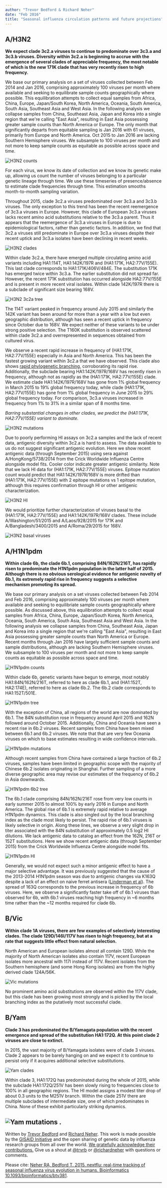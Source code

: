 ```yaml
---
author: "Trevor Bedford & Richard Neher"
date: "Feb 2016"
title: "Seasonal influenza circulation patterns and future projections"
---
```


## A/H3N2

**We expect clade 3c2.a viruses to continue to predominate over 3c3.a and 3c3.b viruses. Diversity within 3c2.a is beginning to accrue with the emergence of several clades of appreciable frequency, the most notable of which is the new 171K clade that has very recently risen to high frequency.**


We base our primary analysis on a set of viruses collected between Feb 2014 and Jan 2016, comprising approximately 100 viruses per month where available and seeking to equilibrate sample counts geographically where possible. This equilibration attempts to collect equal samples from Africa, China, Europe, Japan/South Korea, North America, Oceania, South America, South Asia, Southeast Asia and West Asia. In the following analysis we collapse samples from China, Southeast Asia, Japan and Korea into a single region that we're calling "East Asia", resulting in East Asia possessing greater sample counts than North America or Europe. The only month that significantly departs from equitable sampling is Jan 2016 with 61 viruses, primarily from Europe and North America. Oct 2015 to Jan 2016 are lacking Southern Hemisphere viruses. We subsample to 100 viruses per month and not more to keep sample counts as equitable as possible across space and time.


![H3N2 counts](./figures/figures_feb-2016_h3n2_counts.png)


For each virus, we know its date of collection and we know its genetic make up, allowing us count the number of viruses belonging to a particular genetic lineage through time. We use these timeseries of presence/absence to estimate clade frequencies through time. This estimation smooths month-to-month sampling variation.


Throughout 2015, clade 3c2.a viruses predominated over 3c3.a and 3c3.b viruses. The only exception to this trend has been the recent reemergence of 3c3.a viruses in Europe. However, this clade of European 3c3.a viruses lacks recent amino acid substitutions relative to the 3c3.a parent. Thus it appears that the reemergence of 3c3.a viruses in Europe is due to epidemiological factors, rather than genetic factors. In addition, we find that 3c2.a viruses still predominate in Europe over 3c3.a viruses despite their recent uptick and 3c3.a isolates have been declining in recent weeks.


![H3N2 clades](./figures/figures_feb-2016_h3n2_clades.png)

Within clade 3c2.a, there have emerged multiple circulating amino acid variants including HA1:114T, HA1:142K/197R and (HA1:171K, HA2:77V/155E). This last clade corresponds to HA1:171K/406V/484E. The substitution 171K has emerged twice within 3c3.a. The earlier substitution did not spread far. However, the recent 171K substitution has occurred alongside HA2:77V/155E and is present in more recent viral isolates. Within clade 142K/197R there is a subclade of significant size bearing 168V.


![H3N2 3c2a tree](./figures/figures_feb-2016_h3n2_3c2a_tree.png)


The 114T variant peaked in frequency around July 2015 and similarly the 142K variant has been around for more than a year with a low but even geographic distribution, although has seen a recent uptick in frequency since October due to 168V. We expect neither of these variants to be under strong positive selection. The T160K substitution is observed scattered within clade 3c2.a and overrepresented in sequences obtained from cultured virus.


We observe a recent rapid increase in frequency of (HA1:171K, HA2:77V/155E) especially in Asia and North America. This has been the fastest growing variant within 3c2.a that we have observed. This clade also shows [rapid phylogenetic branching](http://elifesciences.org/content/3/e03568v1/abstract), corroborating its rapid rise. Additionally, the subclade bearing HA1:142K/197R/168V has recently risen in frequency, although not as rapidly as the (HA1:171K, HA2:77V/155E) clade. We estimate clade HA1:142K/197R/168V has gone from 1% global frequency in March 2015 to 19% global frequency today, while clade (HA1:171K, HA2:77V/155E) has gone from 1% global frequency in June 2015 to 29% global frequency today. For comparison, 3c3.a viruses increased in frequency from 1% to 31% in a similar span of 8 months time.


_Barring substantial changes in other clades, we predict the (HA1:171K, HA2:77V/155E) variant to dominate._


![H3N2 mutations](./figures/figures_feb-2016_h3n2_mutations.png)


Due to poorly performing HI assays on 3c2.a samples and the lack of recent data, antigenic diversity within 3c2.a is hard to assess. The data available to us do not suggest significant antigenic evolution. Here we show recent antigenic data (through September 2015) using sera against A/HongKong/5738/2014 from the Crick Worldwide Influenza Centre alongside model fits. Cooler color indicate greater antigenic similarity. Note that we lack HI data for (HA1:171K, HA2:77V/155E) viruses. Epitope mutation count would predict that HA1:142K/197R/168V is more drifted than (HA1:171K, HA2:77V/155E) with 2 epitope mutations vs 1 epitope mutation, although this requires confirmation through HI or other antigenic characterization.


![H3N2 HI](./figures/figures_feb-2016_h3n2_hi.png)


We would prioritize further characterization of viruses basal to the (HA1:171K, HA2:77V/155E) and HA1:142K/197R/168V clades. These include A/Washington/51/2015 and A/Laos/928/2015 for 171K and A/Bangladesh/3400/2015 and A/Roma/29/2015 for 168V.


![H3N2 basal viruses](./figures/figures_feb-2016_h3n2_basal_viruses.png)


## A/H1N1pdm


**Within clade 6b, the clade 6b.1, comprising 84N/162N/216T, has rapidly risen to predominate the H1N1pdm population in the latter half of 2015. Although there is no obvious serological evidence for antigenic novelty of 6b.1, its extremely rapid rise in frequency suggests a selective mechanism promoting its spread.**


We base our primary analysis on a set viruses collected between Feb 2014 and Feb 2016, comprising approximately 100 viruses per month where available and seeking to equilibriate sample counts geographically where possible. As discussed above, this equilibration attempts to collect equal samples from Africa, China, Europe, Japan/South Korea, North America, Oceania, South America, South Asia, Southeast Asia and West Asia. In the following analysis we collapse samples from China, Southeast Asia, Japan and Korea into a single region that we're calling "East Asia", resulting in East Asia possessing greater sample counts than North America or Europe. Recent months through Jan 2016 have largely sufficient sample counts and sample distributions, although are lacking Southern Hemisphere viruses. We subsample to 100 viruses per month and not more to keep sample counts as equitable as possible across space and time.


![H1N1pdm counts](./figures/figures_feb-2016_h1n1pdm_counts.png)


Within clade 6b, genetic variants have begun to emerge, most notably HA1:84N/162N/216T, referred to here as clade 6b.1, and (HA1:152T, HA2:174E), referred to here as clade 6b.2. The 6b.2 clade corresponds to HA1:152T/501E.


![H1N1pdm tree](./figures/figures_feb-2016_h1n1pdm_tree.png)


With the exception of China, all regions of the world are now dominated by 6b.1. The 84N substitution rose in frequency around April 2015 and 162N followed around October 2015. Additionally, China and Oceania have seen a recent rise in 6b.2 viruses. Recent samples from China have been mixed between 6b.1 and 6b.2 viruses. We note that that are very few Oceania viruses on which to base estimates resulting in wide confidence intervals.


![H1N1pdm mutations](./figures/figures_feb-2016_h1n1pdm_mutations.png)


Although recent samples from China have contained a large fraction of 6b.2 viruses, samples have been limited in geographic scope with the majority of Chinese 6b.2 isolates originating in Shanghai. Further sampling of a more diverse geographic area may revise our estimates of the frequency of 6b.2 in Asia downwards.


![H1N1pdm 6b2 tree](./figures/figures_feb-2016_h1n1pdm_6b2_tree.png)


The 6b.1 clade comprising 84N/162N/216T rose from very low counts in early summer 2015 to almost 100% by early 2016 in Europe and North America. The global rise of 6b.1 is extremely rapid relative to average H1N1pdm dynamics. This clade is also singled out by the local branching index as the clade most likely to persist. The rapid rise of 6b.1 viruses is likely selective in origin. Along these lines, we observe a very slight drop in titer associated with the 84N substitution of approximately 0.5 log2 HI dilutions. We lack antigenic data to catalog an effect from the 162N, 216T or 152T substitutions. Here we show recent antigenic data (through September 2015) from the Crick Worldwide Influenza Centre alongside model fits.


![H1N1pdm HI](./figures/figures_feb-2016_h1n1pdm_hi.png)


Generally, we would not expect such a minor antigenic effect to have a major selective advantage. It was previously suggested that the cause of the 2013-2014 H1N1pdm season was due to antigenic changes via K163Q despite a lack of an effect on naive ferret antisera (<a href="http://www.pnas.org/content/111/44/15798">Linderman et al</a>). The spread of 163Q corresponds to the previous increase in frequency of 6b viruses. Here, we observe a significantly faster take off of 6b.1 viruses than observed for 6b, with 6b.1 viruses reaching high frequency in ~6 months time rather than the ~12 months required for clade 6b.

## B/Vic

**Within clade 1A viruses, there are few examples of selectively interesting clades. The clade 129D/146I/117V has risen to high frequency, but at a rate that suggests little effect from natural selection.**


North American and European isolates almost all contain 129D. While the majority of North American isolates also contain 117V, recent European isolates more ancestral with 117I instead of 117V. Recent isolates from the Southern hemisphere (and some Hong Kong isolates) are from the highly derived clade 124A/56K.


![Vic mutations](./figures/figures_feb-2016_vic_mutations.png)


No prominent amino acid substitutions are observed within the 117V clade, but this clade has been growing most strongly and is picked by the local branching index as the putatively most successful clade.


## B/Yam

**Clade 3 has predominated the B/Yamagata population with the recent emergence and spread of the substitution HA1:172Q. At this point clade 2 viruses are close to extinct.**


In 2015, the vast majority of B/Yamagata isolates were of clade 3 viruses. Clade 2 appears to be barely hanging on and we expect it to continue to persist only if it acquires additional selective substitutions.


![Yam clades](./figures/figures_feb-2016_yam_clades.png)


Within clade 3, HA1:172Q has predominated during the whole of 2015, while the subclade HA1:172Q/251V has been slowly rising to frequencies close to 100% in all geographic regions. The HI model assigns a modest titer drop of about 0.3 units to the M251V branch. Within the clade 251V there are multiple subclades of intermediate size, one of which predominates in China. None of these exhibit particularly striking dynamics.

![Yam mutations](./figures/figures_feb-2016_yam_mutations.png)
.
---

Written by [Trevor Bedford](bedfor.io) and [Richard Neher](https://neherlab.wordpress.com/). This work is made possible by the [GISAID Initiative](http://gisaid.org/) and the open sharing of genetic data by influenza research groups from all over the world. [We gratefully acknowledge their contributions.](http://nextflu.org/acknowledgements/) Give us a shout at [@trvrb](https://twitter.com/trvrb) or [@richardneher](https://twitter.com/richardneher) with questions or comments.

Please cite: [Neher RA, Bedford T. 2015. nextflu: real-time tracking of seasonal influenza virus evolution in humans. Bioinformatics 10.1093/bioinformatics/btv381](http://dx.doi.org/10.1093/bioinformatics/btv381).

---
